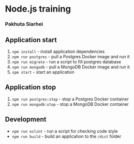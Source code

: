 # Node.js training

### Pakhuta Siarhei

## Application start
1. `npm install` - install application dependencies
1. `npm run postgres` - pull a Postgres Docker image and run it
1. `npm run migrate` - run a script to fill postgres database
1. `npm run mongodb` - pull a MongoDB Docker image and run it
1. `npm start` - start an application

## Application stop
1. `npm run postgres:stop` - stop a Postgres Docker container
1. `npm run mongodb:stop` - stop a MongoDB Docker container

## Development
* `npm run eslint` - run a script for checking code style
* `npm run build` - build an application to the `/dist` folder

